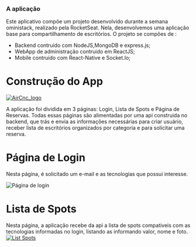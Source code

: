 ### A aplicação

Este aplicativo compõe um projeto desenvolvido durante a semana oministack, realizado pela RocketSeat. Nela, desenvolvemos uma aplicação base para compartilhamento de escritórios.
O projeto se compões de :
- Backend contruido com NodeJS,MongoDB e express.js;
- WebApp de administração contruido em ReactJS;
- Mobile contruido com React-Native e Socket.Io;

# Construção do App 

[![AirCnc_logo](https://i.imgur.com/vqdhqGZ.png "AirCnc_logo")](# "AirCnc_logo")

A aplicação foi dividida em 3 páginas: Login, Lista de Spots e Página de Reservas.
Todas essas páginas são alimentadas por uma api construida no backend, que trás e envia as informações necessárias para criar usuário, receber lista de escritórios organizados por categoria e para solicitar uma reserva.

Página de Login
=============

Nesta página, é solicitado um e-mail e as tecnologias que possui interesse.

![Página de login](https://i.imgur.com/PONYmiG.jpg "Página de login")

Lista de Spots
=============

Nesta página, a aplicação recebe da api a lista de spots compativeis com as tecnologias informadas no login, listando as informando valor, nome e foto.
[![List Spots](https://i.imgur.com/xr3VSTS.jpg "List Spots")](# "List Spots")

